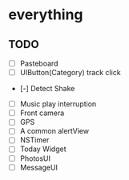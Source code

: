 # everything
## TODO
* [ ] Pasteboard
* [ ] UIButton(Category) track click
* [-] Detect Shake
* [ ] Music play interruption
* [ ] Front camera
* [ ] GPS
* [ ] A common alertView
* [ ] NSTimer
* [ ] Today Widget
* [ ] PhotosUI
* [ ] MessageUI
